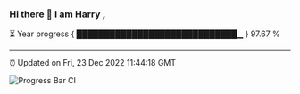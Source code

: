 ### Hi there 👋 I am Harry , 

⏳ Year progress { █████████████████████████████▁ } 97.67 %

---

⏰ Updated on Fri, 23 Dec 2022 11:44:18 GMT

![Progress Bar CI](https://github.com/duykhang68/duykhang68/workflows/Progress%20Bar%20CI/badge.svg)
